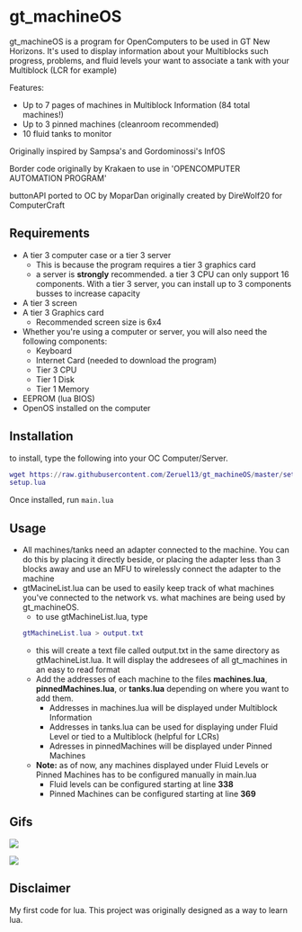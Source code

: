 # gt_machineOS
gt_machineOS is a program for OpenComputers to be used in GT New Horizons. It's used to display information about your Multiblocks such progress, problems, and fluid levels your want to associate a tank with your Multiblock (LCR for example)

Features:
- Up to 7 pages of machines in Multiblock Information (84 total machines!)
- Up to 3 pinned machines (cleanroom recommended)
- 10 fluid tanks to monitor

Originally inspired by Sampsa's and Gordominossi's InfOS

Border code originally by Krakaen to use in 'OPENCOMPUTER AUTOMATION PROGRAM'

buttonAPI ported to OC by MoparDan originally created by DireWolf20 for ComputerCraft

## Requirements
- A tier 3 computer case or a tier 3 server
    - This is because the program requires a tier 3 graphics card
    - a server is **strongly** recommended. a tier 3 CPU can only support 16 components. With a tier 3 server, you can install up to 3 components busses to increase      capacity
- A tier 3 screen 
- A tier 3 Graphics card
    - Recommended screen size is 6x4
- Whether you're using a computer or server, you will also need the following components:
    - Keyboard
    - Internet Card (needed to download the program)
    - Tier 3 CPU
    - Tier 1 Disk
    - Tier 1 Memory
- EEPROM (lua BIOS)
- OpenOS installed on the computer



## Installation
 to install, type the following into your OC Computer/Server. 

```lua
wget https://raw.githubusercontent.com/Zeruel13/gt_machineOS/master/setup.lua -f
setup.lua
```
Once installed, run
```main.lua```

## Usage
- All machines/tanks need an adapter connected to the machine. You can do this by placing it directly beside, or placing the adapter less than 3 blocks away and use an MFU to wirelessly connect the adapter to the machine
- gtMacineList.lua can be used to easily keep track of what machines you've connected to the network vs. what machines are being used by gt_machineOS. 
    - to use gtMachineList.lua, type
    ```lua
    gtMachineList.lua > output.txt
    ```
    - this will create a text file called output.txt in the same directory as gtMachineList.lua. It will display the addresees of all gt_machines in an easy to read format 
    - Add the addresses of each machine to the files **machines.lua**, **pinnedMachines.lua**, or **tanks.lua** depending on where you want to add them. 
        - Addresses in machines.lua will be displayed under Multiblock Information
        - Addresses in tanks.lua can be used for displaying under Fluid Level or tied to a Multiblock (helpful for LCRs)
        - Adresses in pinnedMachines will be displayed under Pinned Machines
   - **Note:** as of now, any machines displayed under Fluid Levels or Pinned Machines has to be configured manually in main.lua
        - Fluid levels can be configured starting at line **338**
        - Pinned Machines can be configured starting at line **369**


## Gifs
![](Display.gif)

![](Page.gif)

## Disclaimer
My first code for lua. This project was originally designed as a way to learn lua. 

